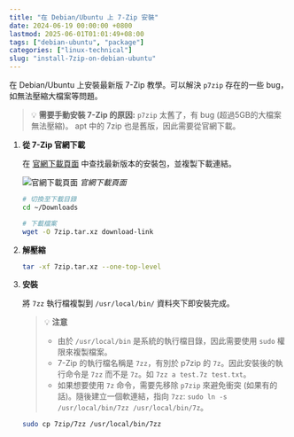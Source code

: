```yaml
---
title: "在 Debian/Ubuntu 上 7-Zip 安裝"
date: 2024-06-19 00:00:00 +0800
lastmod: 2025-06-01T01:01:49+08:00
tags: ["debian-ubuntu", "package"]
categories: ["linux-technical"]
slug: "install-7zip-on-debian-ubuntu"
---
```


在 Debian/Ubuntu 上安裝最新版 7-Zip 教學。可以解決 `p7zip` 存在的一些 bug，如無法壓縮大檔案等問題。

<!--more-->

>  💡 **需要手動安裝 7-Zip 的原因:** 
>  `p7zip` 太舊了，有 bug (超過5GB的大檔案無法壓縮)。
>  apt 中的 7zip 也是舊版，因此需要從官網下載。

1. **從 7-Zip 官網下載**
    
    在 [官網下載頁面](https://www.7-zip.org/download.html) 中查找最新版本的安裝包，並複製下載連結。
    
    ![官網下載頁面](https://cdn.rxchi1d.me/inktrace-files/Linux_Related/2024-06-19-Install_7-Zip_on_Debian_Ubuntu/image-01.png)
    _官網下載頁面_
    
    ```bash
    # 切換至下載目錄
    cd ~/Downloads

	# 下載檔案
    wget -O 7zip.tar.xz download-link
    ```
    
2. **解壓縮**
    
    ```bash
    tar -xf 7zip.tar.xz --one-top-level
    ```
    
3. **安裝**

	將 `7zz` 執行檔複製到 `/usr/local/bin/` 資料夾下即安裝完成。
	
	> 💡 **注意**  
	> - 由於 `/usr/local/bin`  是系統的執行檔目錄，因此需要使用 `sudo` 權限來複製檔案。
	> - 7-Zip 的執行檔名稱是 `7zz`，有別於 p7zip 的 `7z`。因此安裝後的執行命令是 `7zz` 而不是 `7z`。如 `7zz a test.7z test.txt`。
	> - 如果想要使用 `7z` 命令，需要先移除 `p7zip` 來避免衝突 (如果有的話)。隨後建立一個軟連結，指向 `7zz`: `sudo ln -s /usr/local/bin/7zz /usr/local/bin/7z`。


    ```bash   
    sudo cp 7zip/7zz /usr/local/bin/7zz
    ```

